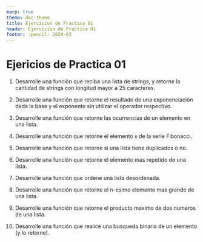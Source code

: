 ```yaml
---
marp: true
theme: doc-theme
title: Ejercicios de Practica 01
header: Ejercicios de Practica 01 
footer: :pencil: 2024-03
---
```


# Ejericios de Practica 01

1. Desarrolle una función que reciba una lista de strings, y retorne la cantidad de strings con longitud mayor a 25 caracteres.

2. Desarrolle una función que retorne el resultado de una exponenciación dada la base y el exponente sin utilizar el operador respectivo.

3. Desarrolle una función que retorne las ocurrencias de un elemento en una lista.

4. Desarrolle una función que retorne el elemento `n` de la serie Fibonacci.

5. Desarrolle una función que retorne si una lista tiene duplicados o no.

6. Desarrolle una función que retorne el elemento mas repetido de una lista.

7. Desarrolle una función que ordene una lista desordenada.

8. Desarrolle una función que retorne el n-esimo elemento mas grande de una lista.

9. Desarrolle una función que retorne el producto maximo de dos numeros de una lista.

10. Desarrolle una función que realice una busqueda binaria de un elemento (y lo retorne).
